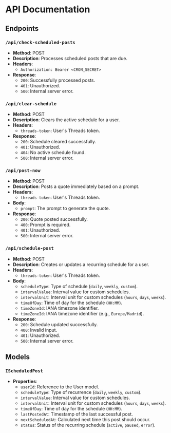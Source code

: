 # API Documentation

## Endpoints

### `/api/check-scheduled-posts`

- **Method**: POST
- **Description**: Processes scheduled posts that are due.
- **Headers**:
  - `Authorization: Bearer <CRON_SECRET>`
- **Response**:
  - `200`: Successfully processed posts.
  - `401`: Unauthorized.
  - `500`: Internal server error.

### `/api/clear-schedule`

- **Method**: POST
- **Description**: Clears the active schedule for a user.
- **Headers**:
  - `threads-token`: User's Threads token.
- **Response**:
  - `200`: Schedule cleared successfully.
  - `401`: Unauthorized.
  - `404`: No active schedule found.
  - `500`: Internal server error.

### `/api/post-now`

- **Method**: POST
- **Description**: Posts a quote immediately based on a prompt.
- **Headers**:
  - `threads-token`: User's Threads token.
- **Body**:
  - `prompt`: The prompt to generate the quote.
- **Response**:
  - `200`: Quote posted successfully.
  - `400`: Prompt is required.
  - `401`: Unauthorized.
  - `500`: Internal server error.

### `/api/schedule-post`

- **Method**: POST
- **Description**: Creates or updates a recurring schedule for a user.
- **Headers**:
  - `threads-token`: User's Threads token.
- **Body**:
  - `scheduleType`: Type of schedule (`daily`, `weekly`, `custom`).
  - `intervalValue`: Interval value for custom schedules.
  - `intervalUnit`: Interval unit for custom schedules (`hours`, `days`, `weeks`).
  - `timeOfDay`: Time of day for the schedule (`HH:MM`).
  - `timeZoneId`: IANA timezone identifier.
  - `timeZoneId`: IANA timezone identifier (e.g., `Europe/Madrid`).
- **Response**:
  - `200`: Schedule updated successfully.
  - `400`: Invalid input.
  - `401`: Unauthorized.
  - `500`: Internal server error.

## Models

### `IScheduledPost`

- **Properties**:
  - `userId`: Reference to the User model.
  - `scheduleType`: Type of recurrence (`daily`, `weekly`, `custom`).
  - `intervalValue`: Interval value for custom schedules.
  - `intervalUnit`: Interval unit for custom schedules (`hours`, `days`, `weeks`).
  - `timeOfDay`: Time of day for the schedule (`HH:MM`).
  - `lastPostedAt`: Timestamp of the last successful post.
  - `nextScheduledAt`: Calculated next time this post should occur.
  - `status`: Status of the recurring schedule (`active`, `paused`, `error`).
